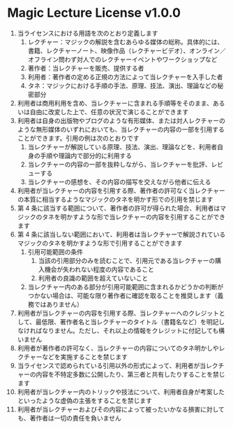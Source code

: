 # Magic Lecture License v1.0.0

1. 当ライセンスにおける用語を次のとおり定義します
   1. レクチャー：マジックの解説を含むあらゆる媒体の総称。具体的には、書籍、レクチャーノート、映像作品（レクチャービデオ）、オンライン／オフライン問わず対人でのレクチャーイベントやワークショップなど
   2. 著作者：当レクチャーを販売、提供する者
   3. 利用者：著作者の定める正規の方法によって当レクチャーを入手した者
   4. タネ：マジックにおける手順の手法、原理、技法、演出、理論などの秘密部分
2. 利用者は商用利用を含め、当レクチャーに含まれる手順等をそのまま、あるいは自由に改変した上で、任意の状況で演じることができます
3. 利用者は自身の出版物やブログのような有形媒体、または対人レクチャーのような無形媒体のいずれにおいても、当レクチャーの内容の一部を引用することができます。引用の例は次のとおりです
   1. 当レクチャーが解説している原理、技法、演出、理論などを、利用者自身の手順や理論内で部分的に利用する
   2. 当レクチャーの内容の一部を抜粋しながら、当レクチャーを批評、レビューする
   3. 当レクチャーの感想を、その内容の描写を交えながら他者に伝える
4. 利用者が当レクチャーの内容を引用する際、著作者の許可なく当レクチャーの本質に相当するようなマジックのタネを明かす形での引用を禁じます
5. 第 4 条に該当する範囲について、著作者の許可が得られた場合、利用者はマジックのタネを明かすような形で当レクチャーの内容を引用することができます
6. 第 4 条に該当しない範囲において、利用者は当レクチャーで解説されているマジックのタネを明かすような形で引用することができます
   1. 引用可能範囲の条件
      1. 当該の引用部分のみを読むことで、引用元である当レクチャーの購入機会が失われない程度の内容であること
      2. 利用者の良識の範囲を超えていないこと
   1. 当レクチャー内のある部分が引用可能範囲に含まれるかどうかの判断がつかない場合は、可能な限り著作者に確認を取ることを推奨します（義務ではありません）
7. 利用者が当レクチャーの内容を引用する際、当レクチャーへのクレジットとして、最低限、著作者名と当レクチャーのタイトル（書籍名など）を明記しなければなりません。ただし、それ以上の情報をクレジットに付記しても構いません
8. 利用者が著作者の許可なく、当レクチャーの内容についてのタネ明かしやレクチャーなどを実施することを禁じます
9. 当ライセンスで認められている引用以外の形式によって、利用者が当レクチャーの内容を不特定多数に公開したり、第三者と共有したりすることを禁じます
10. 利用者が当レクチャー内のトリックや技法について、利用者自身が考案したといったような虚偽の主張をすることを禁じます
11. 利用者が当レクチャーおよびその内容によって被ったいかなる損害に対しても、著作者は一切の責任を負いません
